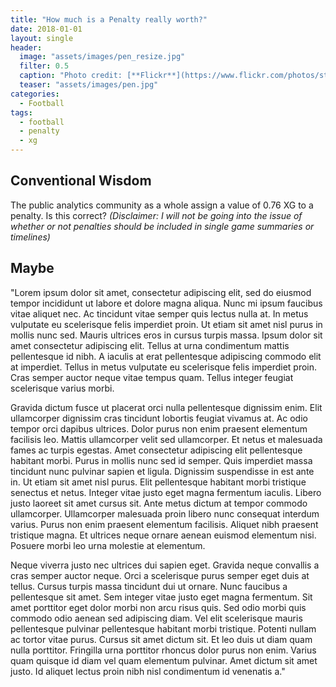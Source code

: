 ```yaml
---
title: "How much is a Penalty really worth?"
date: 2018-01-01
layout: single
header:
  image: "assets/images/pen_resize.jpg"
  filter: 0.5
  caption: "Photo credit: [**Flickr**](https://www.flickr.com/photos/stopherjones)"
  teaser: "assets/images/pen.jpg"
categories:
  - Football
tags:
  - football
  - penalty
  - xg
---
```


## Conventional Wisdom
The public analytics community as a whole assign a value of 0.76 XG to a penalty. Is this correct?
*(Disclaimer: I will not be going into the issue of whether or not penalties should be included in single game summaries or timelines)*

## Maybe
"Lorem ipsum dolor sit amet, consectetur adipiscing elit, sed do eiusmod tempor incididunt ut labore et dolore magna aliqua. Nunc mi ipsum faucibus vitae aliquet nec. Ac tincidunt vitae semper quis lectus nulla at. In metus vulputate eu scelerisque felis imperdiet proin. Ut etiam sit amet nisl purus in mollis nunc sed. Mauris ultrices eros in cursus turpis massa. Ipsum dolor sit amet consectetur adipiscing elit. Tellus at urna condimentum mattis pellentesque id nibh. A iaculis at erat pellentesque adipiscing commodo elit at imperdiet. Tellus in metus vulputate eu scelerisque felis imperdiet proin. Cras semper auctor neque vitae tempus quam. Tellus integer feugiat scelerisque varius morbi.

Gravida dictum fusce ut placerat orci nulla pellentesque dignissim enim. Elit ullamcorper dignissim cras tincidunt lobortis feugiat vivamus at. Ac odio tempor orci dapibus ultrices. Dolor purus non enim praesent elementum facilisis leo. Mattis ullamcorper velit sed ullamcorper. Et netus et malesuada fames ac turpis egestas. Amet consectetur adipiscing elit pellentesque habitant morbi. Purus in mollis nunc sed id semper. Quis imperdiet massa tincidunt nunc pulvinar sapien et ligula. Dignissim suspendisse in est ante in. Ut etiam sit amet nisl purus. Elit pellentesque habitant morbi tristique senectus et netus. Integer vitae justo eget magna fermentum iaculis. Libero justo laoreet sit amet cursus sit. Ante metus dictum at tempor commodo ullamcorper. Ullamcorper malesuada proin libero nunc consequat interdum varius. Purus non enim praesent elementum facilisis. Aliquet nibh praesent tristique magna. Et ultrices neque ornare aenean euismod elementum nisi. Posuere morbi leo urna molestie at elementum.

Neque viverra justo nec ultrices dui sapien eget. Gravida neque convallis a cras semper auctor neque. Orci a scelerisque purus semper eget duis at tellus. Cursus turpis massa tincidunt dui ut ornare. Nunc faucibus a pellentesque sit amet. Sem integer vitae justo eget magna fermentum. Sit amet porttitor eget dolor morbi non arcu risus quis. Sed odio morbi quis commodo odio aenean sed adipiscing diam. Vel elit scelerisque mauris pellentesque pulvinar pellentesque habitant morbi tristique. Potenti nullam ac tortor vitae purus. Cursus sit amet dictum sit. Et leo duis ut diam quam nulla porttitor. Fringilla urna porttitor rhoncus dolor purus non enim. Varius quam quisque id diam vel quam elementum pulvinar. Amet dictum sit amet justo. Id aliquet lectus proin nibh nisl condimentum id venenatis a."
